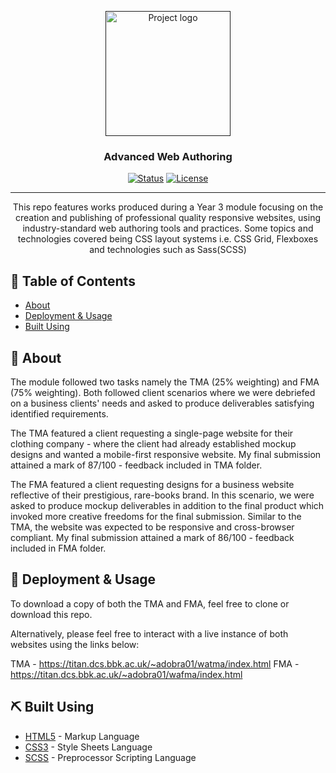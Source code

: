 <p align="center">
  <a href="" rel="noopener">
 <img width=200px height=200px src="https://icons-for-free.com/iconfiles/png/512/icon++html+icon-1320194800994962643.png" alt="Project logo"></a>
</p>

<h3 align="center">Advanced Web Authoring</h3>

<div align="center">

  [![Status](https://img.shields.io/badge/status-active-success.svg)]() 
  [![License](https://img.shields.io/badge/license-MIT-blue.svg)](/LICENSE)

</div>

---

<p align="center"> 
    This repo features works produced during a Year 3 module focusing on the creation and publishing of professional quality responsive websites, using industry-standard web authoring tools and practices. Some topics and technologies covered being CSS layout systems i.e. CSS Grid, Flexboxes and technologies such as Sass(SCSS)
    <br> 
</p>

## 📝 Table of Contents
- [About](#about)
- [Deployment & Usage](#deployment)
- [Built Using](#built_using)

## 🧐 About <a name = "about"></a>
The module followed two tasks namely the TMA (25% weighting) and FMA (75% weighting). Both followed client scenarios where we were debriefed on a business clients' needs and asked to produce deliverables satisfying identified requirements. 

The TMA featured a client requesting a single-page website for their clothing company - where the client had already established mockup designs and wanted a mobile-first responsive website. My final submission attained a mark of 87/100 - feedback included in TMA folder.

The FMA featured a client requesting designs for a business website reflective of their prestigious, rare-books brand. In this scenario, we were asked to produce mockup deliverables in addition to the final product which invoked more creative freedoms for the final submission. Similar to the TMA, the website was expected to be responsive and cross-browser compliant. My final submission attained a mark of 86/100 - feedback included in FMA folder.


## 🚀 Deployment & Usage <a name = "deployment"></a>
To download a copy of both the TMA and FMA, feel free to clone or download this repo.

Alternatively, please feel free to interact with a live instance of both websites using the links below:

TMA - https://titan.dcs.bbk.ac.uk/~adobra01/watma/index.html
FMA - https://titan.dcs.bbk.ac.uk/~adobra01/wafma/index.html


## ⛏️ Built Using <a name = "built_using"></a>
- [HTML5](https://developer.mozilla.org/en-US/docs/Web/Guide/HTML/HTML5) - Markup Language
- [CSS3](https://expressjs.com/) - Style Sheets Language
- [SCSS](https://vuejs.org/) - Preprocessor Scripting Language
